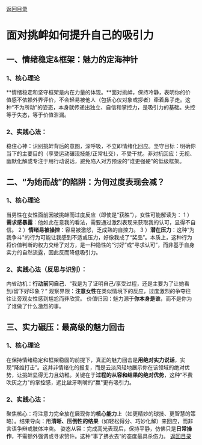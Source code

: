 [返回目录](/README.md)
# 面对挑衅如何提升自己的吸引力
## 一、情绪稳定&框架：魅力的定海神针
### 1、核心理论
**情绪稳定和坚守框架是内在力量的体现。**面对挑衅，保持冷静，表明你的价值感不依赖外界评价，不会轻易被他人（包括心仪对象或拶者）牵着鼻子走。这种“不为所动"的姿态，本身就传递出独立、自信和掌控力，是吸引力的基础。失控等于失态，等于价值泄漏。
### 2、实践心法：
稳住心神：识别挑衅背后的意图，深呼吸，不立即情绪化回应。坚守目标：明确你当下的主要目的（享受运动碾现技能/正常社交），不受干扰。非对抗回应：无视、幽默化解或专注于用行动说话，避免陷入对方预设的“谁更强硬"的低级框架。

## 二、“为她而战”的陷阱：为何过度表现会减？
### 1、核心理论
当男性在女性面前因被挑衅而过度反应（即使是“获胜”），女性可能解读为：
  1 ）**需求感暴露**：他如此在意我的看法，需要通过激烈表现来获取我的认可，显得不自信。
  2 ）**情绪易被操控**：容易被激怒，乏成熟的自控力。 
  3 ）**潜在压力**：这种“为我争斗"的行为可能让我感到不适或压力，好像我成了“奖品”。本质上，这种行为将价值判断的权力交给了对方，是一种隐性的“讨好”或“寻求认可”，而非基于自身实力的自然流露，因此反而降低吸引力。
### 2、实践心法（反思与识别）：
  内省动机：**行动前问自己**．“我是为了证明自己/享受过程，还是主要为了让她看到/留下好印象？”
  观察界限：**注意女性**在类似情境下的反应，过度激烈的争夺往往让旁观女性感到尴尬而非欣赏。
  价值归因：魅力源于**你本身是谁**，而不是你为了谁做了什么激烈的事。

## 三、实力碾压：最高级的魅力回击
### 1、核心理论
在保持情绪稳定和框架稳固的前提下，真正的魅力回击是**用绝对实力说话**，实现“降维打击”。这并非情绪化的报复，而是云淡风轻地展示你在该领域的绝对优势，让挑衅显得无力且幼稚。关键在于**过程的从容和结果的绝对优势**，这种“不费吹灰之力"的掌控感，远比龇牙咧嘴的“赢"更有吸引力。
### 2、实践心法：
聚焦核心：将注意力完全放在展现你的**核心能力**上（如更精妙的球技、更智慧的策略）。结果导向：用**清晰、压倒性的结果**（如轻松得分、巧妙化解）来回应，而非言语争辩或肢体冲突。
姿态从容：完成高光表现后，保持平静，仿佛只是**日常操作**，不需额外强调或寻求赞许。这种“事了拂衣去”的态度最具杀伤力。
[返回目录](/README.md)